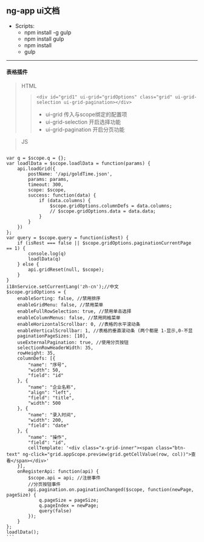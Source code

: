 ## ng-app ui文档

* Scripts:
	* npm install -g gulp
	* npm install gulp
	* npm install
	* gulp
--------------------
#### 表格插件
> HTML
> > ` <div id="grid1" ui-grid="gridOptions" class="grid" ui-grid-selection ui-grid-pagination></div> `
> > * ui-grid 传入与scope绑定的配置项
> > * ui-grid-selection 开启选择功能 
> > * ui-grid-pagination 开启分页功能

> JS
> > ```html 
	var q = $scope.q = {};
    var loadlData = $scope.loadlData = function(params) {
        api.loadGrid({
            postName: '/api/goldTime.json',
            params: params,
            timeout: 300,
            scope: $scope,
            success: function(data) {
                if (data.columns) {
                    $scope.gridOptions.columnDefs = data.columns;
                    // $scope.gridOptions.data = data.data;
                }
            }
        })
    };
    var query = $scope.query = function(isRest) {
        if (isRest === false || $scope.gridOptions.paginationCurrentPage == 1) {
            console.log(q)
            loadlData(q)
        } else {
            api.gridReset(null, $scope);
        }
    }
    i18nService.setCurrentLang('zh-cn');//中文
    $scope.gridOptions = {
        enableSorting: false, //禁用排序
        enableGridMenu: false, //禁用菜单
        enableFullRowSelection: true, //禁用单击选择
        enableColumnMenus: false, //禁用网格菜单
        enableHorizontalScrollbar: 0, //表格的水平滚动条  
        enableVerticalScrollbar: 1, //表格的垂直滚动条 (两个都是 1-显示,0-不显
        paginationPageSizes: [10],
        useExternalPagination: true, //使用分页按钮
        selectionRowHeaderWidth: 35,
        rowHeight: 35,
        columnDefs: [{
            "name": "序号",
            "width": 50,
            "field": "id"
        }, {
            "name": "企业名称",
            "align": "left",
            "field": "title",
            "width": 500
        }, {
            "name": "录入时间",
            "width": 200,
            "field": "date"
        }, {
            "name": "操作",
            "field": "id",
            cellTemplate: '<div class="x-grid-inner"><span class="btn-text" ng-click="grid.appScope.preview(grid.getCellValue(row, col))">查看</span></div>'
        }],
        onRegisterApi: function(api) {
            $scope.api = api; //注册事件
            //分页按钮事件
            api.pagination.on.paginationChanged($scope, function(newPage, pageSize) {
                q.pageSize = pageSize;
                q.pageIndex = newPage;
                query(false)
            });
        }
    };
    loadlData();
    ```